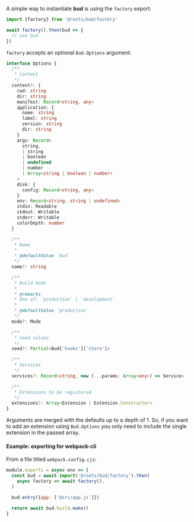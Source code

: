 A simple way to instantiate **bud** is using the `factory` export:

```js
import {factory} from '@roots/bud/factory'

await factory().then(bud => {
  // use bud
})
```

`factory` accepts an optional `Bud.Options` argument:

```ts
interface Options {
  /**
   * Context
   */
  context?: {
    cwd: string
    dir: string
    manifest: Record<string, any>
    application: {
      name: string
      label: string
      version: string
      dir: string
    }
    args: Record<
      string,
      | string
      | boolean
      | undefined
      | number
      | Array<string | boolean | number>
    >
    disk: {
      config: Record<string, any>
    }
    env: Record<string, string | undefined>
    stdin: Readable
    stdout: Writable
    stderr: Writable
    colorDepth: number
  }

  /**
   * Name
   *
   * @defaultValue `bud`
   */
  name?: string

  /**
   * Build mode
   *
   * @remarks
   * One of: `production` | `development`
   *
   * @defaultValue `production`
   */
  mode?: Mode

  /**
   * Seed values
   */
  seed?: Partial<Bud['hooks']['store']>

  /**
   * Services
   */
  services?: Record<string, new (...params: Array<any>) => Service>

  /**
   * Extensions to be registered
   */
  extensions?: Array<Extension | Extension.Constructor>
}
```

Arguments are merged with the defaults up to a depth of 1. So, if you want to add an extension using `Bud.Options` you only need to include the single extension in the passed array.

#### Example: exporting for webpack-cli

From a file titled `webpack.config.cjs`:

```cjs
module.exports = async env => {
  const bud = await import('@roots/bud/factory').then(
    async factory => await factory(),
  )

  bud.entry({app: ['@src/app.js']})

  return await bud.build.make()
}
```
